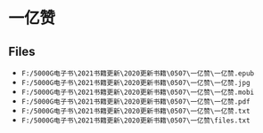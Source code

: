 # 一亿赞

## Files

- `F:/5000G电子书\2021书籍更新\2020更新书籍\0507\一亿赞\一亿赞.epub`
- `F:/5000G电子书\2021书籍更新\2020更新书籍\0507\一亿赞\一亿赞.jpg`
- `F:/5000G电子书\2021书籍更新\2020更新书籍\0507\一亿赞\一亿赞.mobi`
- `F:/5000G电子书\2021书籍更新\2020更新书籍\0507\一亿赞\一亿赞.pdf`
- `F:/5000G电子书\2021书籍更新\2020更新书籍\0507\一亿赞\一亿赞.txt`
- `F:/5000G电子书\2021书籍更新\2020更新书籍\0507\一亿赞\files.txt`
